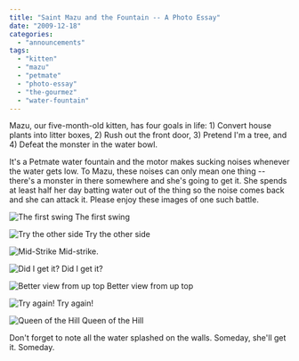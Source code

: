 ```yaml
---
title: "Saint Mazu and the Fountain -- A Photo Essay"
date: "2009-12-18"
categories:
  - "announcements"
tags:
  - "kitten"
  - "mazu"
  - "petmate"
  - "photo-essay"
  - "the-gourmez"
  - "water-fountain"
---
```


Mazu, our five-month-old kitten, has four goals in life: 1) Convert house plants into litter boxes, 2) Rush out the front door, 3) Pretend I'm a tree, and 4) Defeat the monster in the water bowl.

It's a Petmate water fountain and the motor makes sucking noises whenever the water gets low. To Mazu, these noises can only mean one thing -- there's a monster in there somewhere and she's going to get it. She spends at least half her day batting water out of the thing so the noise comes back and she can attack it. Please enjoy these images of one such battle.




<div class="caption">

![The first swing](http://www.rebeccagomezfarrell.com/wp-content/uploads/2009/12/mazufountain-003-300x200.jpg "mazufountain-003") The first swing</div>





<div class="caption">

![Try the other side](http://www.rebeccagomezfarrell.com/wp-content/uploads/2009/12/mazufountain-012-200x300.jpg "mazufountain-012") Try the other side</div>





<div class="caption">

![Mid-Strike](http://www.rebeccagomezfarrell.com/wp-content/uploads/2009/12/mazufountain-007-256x300.jpg "mazufountain-007") Mid-strike.</div>





<div class="caption">

![Did I get it?](http://www.rebeccagomezfarrell.com/wp-content/uploads/2009/12/mazufountain-006-300x295.jpg "mazufountain-006") Did I get it?</div>





<div class="caption">

![Better view from up top](http://www.rebeccagomezfarrell.com/wp-content/uploads/2009/12/mazufountain-008-265x300.jpg "mazufountain-008") Better view from up top</div>





<div class="caption">

![Try again!](http://www.rebeccagomezfarrell.com/wp-content/uploads/2009/12/mazufountain-002-300x200.jpg "mazufountain-002") Try again!</div>





<div class="caption">

![Queen of the Hill](http://www.rebeccagomezfarrell.com/wp-content/uploads/2009/12/mazufountain-016-200x300.jpg "mazufountain-016") Queen of the Hill</div>


Don't forget to note all the water splashed on the walls. Someday, she'll get it. Someday.
